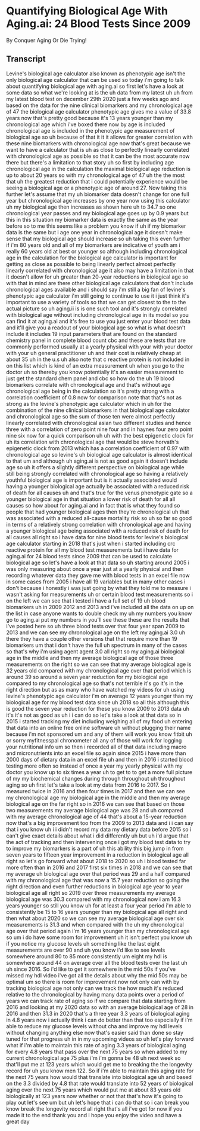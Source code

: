 # Quantifying Biological Age With Aging.ai: 24 Blood Tests Since 2009

By Conquer Aging Or Die Trying! 


## Transcript

Levine's biological age calculator also known as phenotypic age isn't the only biological age calculator that can be used so today i'm going to talk about quantifying biological age with aging.ai so first let's have a look at some data so what we're looking at is the uh data from my latest uh uh from my latest blood test on december 29th 2020 just a few weeks ago and based on the data for the nine clinical biomarkers and my chronological age of 47 the biological age calculator phenotypic age gives me a value of 33.8 years now that's pretty good because it's 13 years younger than my chronological age which i've boxed there now by age is included chronological age is included in the phenotypic age measurement of biological age so uh because of that it it it allows for greater correlation with these nine biomarkers with chronological age now that's great because we want to have a calculator that is uh as close to perfectly linearly correlated with chronological age as possible so that it can be the most accurate now there but there's a limitation to that story uh so first by including age chronological age in the calculation the maximal biological age reduction is up to about 20 years so with my chronological age of 47 uh the the most that uh the greatest reduction that i could potentially experience would be seeing a biological age or a phenotypic age of around 27. Now taking this further let's assume that my uh biomarker data doesn't change for one full year but chronological age increases by one year now using this calculator uh my biological age then increases as shown here uh to 34.7 so one chronological year passes and my biological age goes up by 0.9 years but this in this situation my biomarker data is exactly the same as the year before so to me this seems like a problem you know if uh if my biomarker data is the same but i age one year in chronological age it doesn't make sense that my biological age should increase so uh taking this even further if i'm 80 years old and all of my biomarkers are indicative of youth am i really 60 years old at best or younger so although including chronological age in the calculation for the biological age calculator is important for getting as close as possible to being linearly perfect almost perfectly linearly correlated with chronological age it also may have a limitation in that it doesn't allow for uh greater than 20-year reductions in biological age so with that in mind are there other biological age calculators that don't include chronological ages available and i should say i'm still a big fan of levine's phenotypic age calculator i'm still going to continue to use it i just think it's important to use a variety of tools so that we can get closest to the to the actual picture so uh aging.ii is is one such tool and it's strongly correlated with biological age without including chronological age in its model so you can find it at aging.ai and it's free to use you just enter your blood test data and it'll give you a readout of your biological age so what is what doesn't include it includes 19 input parameters that are found on the standard chemistry panel in complete blood count cbc and these are tests that are commonly performed usually at a yearly physical with your with your doctor with your uh general practitioner uh and their cost is relatively cheap at about 35 uh in the u.s uh also note that c reactive protein is not included in on this list which is kind of an extra measurement uh when you go to the doctor uh so thereby you know potentially it's an easier measurement to just get the standard chem panel and cbc so how do the uh 19 blood biomarkers correlate with chronological age and that's without age chronological age being in the calculation so it's pretty strong with a correlation coefficient of 0.8 now for comparison note that that's not as strong as the levine's phenotypic age calculator which in uh for the combination of the nine clinical biomarkers in that biological age calculator and chronological age so the sum of those ten were almost perfectly linearly correlated with chronological asian two different studies and hence three with a correlation of zero point nine four and in haynes four zero point nine six now for a quick comparison uh uh with the best epigenetic clock for uh its correlation with chronological age that would be steve horvath's epigenetic clock from 2013 which has a correlation coefficient of 0.97 with chronological age so levine's uh biological age calculator is almost identical to that um and although uh aging.ai is not as good again it doesn't include age so uh it offers a slightly different perspective on biological age while still being strongly correlated with chronological age so having a relatively youthful biological age is important but is it actually associated would having a younger biological age actually be associated with a reduced risk of death for all causes uh and that's true for the venus phenotypic gate so a younger biological age in that situation a lower risk of death for all all causes so how about for aging.ai and in fact that is what they found so people that had younger biological ages then they're chronological uh that was associated with a reduced all-cause mortality risk so uh so far so good in terms of a relatively strong correlation with chronological age and having a younger biological age being associated with a reduced risk of death for all causes all right so i have data for nine blood tests for levine's biological age calculator starting in 2018 that's just when i started including crc reactive protein for all my blood test measurements but i have data for aging.ai for 24 blood tests since 2009 that can be used to calculate biological age so let's have a look at that data so uh starting around 2005 i was only measuring about once a year just at a yearly physical and then recording whatever data they gave me with blood tests in an excel file now in some cases from 2005 i have all 19 variables but in many other cases i don't because i honestly i was just going by what they told me to measure i wasn't asking for measurements uh or certain blood test measurements so i on the left we can see that i tested i have a full set of 19 uh blood biomarkers uh in 2009 2012 and 2013 and i've included all the data on up on the list in case anyone wants to double check my uh my numbers you know go to aging.ai put my numbers in you'll see these these are the results that i've posted here so uh three blood tests over that four year span 2009 to 2013 and we can see my chronological age on the left my aging.ai 3.0 uh there they have a couple other versions that that require more than 19 biomarkers um that i don't have the full uh spectrum in many of the cases so that's why i'm using agent agent 3.0 all right so my aging.ai biological age in the middle and then my average biological age of those three measurements on the right so we can see that my average biological age is 32 years old compared with my chronological age over that period which is around 39 so around a seven year reduction for my biological age compared to my chronological age so that's not terrible it's go it's in the right direction but as as many who have watched my videos for uh using levine's phenotypic age calculator i'm on average 12 years younger than my biological age for my blood test data since uh 2018 so all this although this is good the seven year reduction for these you know 2009 to 2013 data uh it's it's not as good as uh i i can do so let's take a look at that data so in 2015 i started tracking my diet including weighing all of my food uh entering that data into an online free online software uh without plugging their name because i'm not sponsored um and any of them will work you know fitbit uh or sorry myfitnesspal chronometer all any of those will work for logging your nutritional info um so then i recorded all of that data including macro and micronutrients into an excel file so again since 2015 i have more than 2000 days of dietary data in an excel file uh and then in 2016 i started blood testing more often so instead of once a year my yearly physical with my doctor you know up to six times a year uh to get to to get a more full picture of my my biochemical changes during through throughout uh throughout aging so uh first let's take a look at my data from 2016 to 2017. So i measured twice in 2016 and then four times in 2017 and then we can see my chronological age my biological age in the middle and then my average biological age on the far right so in 2016 we can see that based on those two measurements my average biological age was 28 and uh compared with my average chronological age of 44 that's about a 15-year reduction now that's a big improvement too from the 2009 to 2013 data and i i can say that i you know uh i i didn't record my data my dietary data before 2015 so i can't give exact details about what i did differently uh but uh i'd argue that the act of tracking and then intervening once i got my blood test data to try to improve my biomarkers is a part of uh this ability this big jump in from seven years to fifteen year improvement in a reduction in biological age all right so let's go forward what about 2018 to 2020 so uh i blood tested far more often than in 2016 and 2017 first six times in 2018 and we can see that my average uh biological age over that period was 29 and a half compared with my chronological age that was now a 15.7 year reduction so going the right direction and even further reductions in biological age year to year biological age all right so 2019 over three measurements my average biological age was 30.3 compared with my chronological now i am 16.3 years younger so still you know uh for at least a four year period i'm able to consistently be 15 to 16 years younger than my biological age all right and then what about 2020 so we can see my average biological age over six measurements is 31.3 and when compared with the uh my chronological age over that period again i'm 16 years younger than my chronological age so um i do have some room for improvement uh it isn't perfect you know uh if you notice my glucose levels uh something like the last eight measurements are over 90 and uh you know i'd like to see levels somewhere around 80 to 85 more consistently um eight my hdl is somewhere around 44 on average over all the blood tests over the last uh uh since 2016. So i'd like to get it somewhere in the mid 50s if you've missed my hdl video i've got all the details about why the mid 50s may be optimal um so there is room for improvement now not only can with by tracking biological age not only can we track the how much it's reduced relative to the chronological by having many data points over a period of years we can track rate of aging so if we compare that data starting from 2016 and looking at my 2020 data so with an average biological age of 28 in 2016 and then 31.3 in 2020 that's a three year 3.3 years of biological aging in 4.8 years now i actually think i can do better than that too especially if i'm able to reduce my glucose levels without cha and improve my hdl levels without changing anything else now that's easier said than done so stay tuned for that progress uh in in my upcoming videos so uh let's play forward what if i'm able to maintain this rate of aging 3.3 years of biological aging for every 4.8 years that pass over the next 75 years so when added to my current chronological age 75 plus i'm i'm gonna be 48 uh next week so that'll put me at 123 years which would get me to breaking the the longevity record for uh you know men 122. So if i'm able to maintain this aging rate for the next 75 years how would that translate into biological age uh and based on the 3.3 divided by 4.8 that rate would translate into 52 years of biological aging over the next 75 years which would put me at about 83 years old biologically at 123 years now whether or not that that's how it's going to play out let's see um but uh let's hope that i can do that so i can break you know break the longevity record all right that's all i've got for now if you made it to the end thank you and i hope you enjoy the video and have a great day
